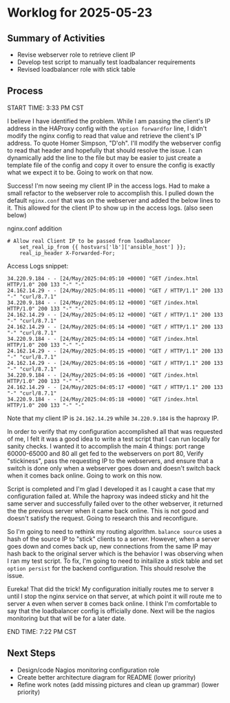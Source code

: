 # Worklog for 2025-05-23

## Summary of Activities
- Revise webserver role to retrieve client IP
- Develop test script to manually test loadbalancer requirements
- Revised loadbalancer role with stick table


## Process

START TIME: 3:33 PM CST

I believe I have identified the problem.  While I am passing the client's IP address in the HAProxy config with the
`option forwardfor` line, I didn't modify the nginx config to read that value and retrieve the client's IP address.
To quote Homer Simpson, "D'oh".  I'll modify the webserver config to read that header and hopefully that should 
resolve the issue. I can dynamically add the line to the file but may be easier to just create a template file
of the config and copy it over to ensure the config is exactly what we expect it to be.  Going to work on that now.

Success! I'm now seeing my client IP in the access logs. Had to make a small refactor to the webserver role to 
accomplish this.  I pulled down the default `nginx.conf` that was on the webserver and added the below lines to it.
This allowed for the client IP to show up in the access logs. (also seen below) 

nginx.conf addition
```
# Allow real Client IP to be passed from loadbalancer
	set_real_ip_from {{ hostvars['lb']['ansible_host'] }};
	real_ip_header X-Forwarded-For;
```

Access Logs snippet:
```
34.220.9.184 - - [24/May/2025:04:05:10 +0000] "GET /index.html HTTP/1.0" 200 133 "-" "-"
24.162.14.29 - - [24/May/2025:04:05:11 +0000] "GET / HTTP/1.1" 200 133 "-" "curl/8.7.1"
34.220.9.184 - - [24/May/2025:04:05:12 +0000] "GET /index.html HTTP/1.0" 200 133 "-" "-"
24.162.14.29 - - [24/May/2025:04:05:12 +0000] "GET / HTTP/1.1" 200 133 "-" "curl/8.7.1"
24.162.14.29 - - [24/May/2025:04:05:14 +0000] "GET / HTTP/1.1" 200 133 "-" "curl/8.7.1"
34.220.9.184 - - [24/May/2025:04:05:14 +0000] "GET /index.html HTTP/1.0" 200 133 "-" "-"
24.162.14.29 - - [24/May/2025:04:05:15 +0000] "GET / HTTP/1.1" 200 133 "-" "curl/8.7.1"
24.162.14.29 - - [24/May/2025:04:05:16 +0000] "GET / HTTP/1.1" 200 133 "-" "curl/8.7.1"
34.220.9.184 - - [24/May/2025:04:05:16 +0000] "GET /index.html HTTP/1.0" 200 133 "-" "-"
24.162.14.29 - - [24/May/2025:04:05:17 +0000] "GET / HTTP/1.1" 200 133 "-" "curl/8.7.1"
34.220.9.184 - - [24/May/2025:04:05:18 +0000] "GET /index.html HTTP/1.0" 200 133 "-" "-"
```
Note that my client IP is `24.162.14.29` while `34.220.9.184` is the haproxy IP.

In order to verify that my configuration accomplished all that was requested of me, I felt it was a good idea to
write a test script that I can run locally for sanity checks.  I wanted it to accomplish the main 4 things: port
range 60000-65000 and 80 all get fed to the webservers on port 80, Verify "stickiness", pass the requesting IP to
the webservers, and ensure that a switch is done only when a webserver goes down and doesn't switch back when it
comes back online.  Going to work on this now.

Script is completed and I'm glad I developed it as I caught a case that my configuration failed at.  While the
haproxy was indeed sticky and hit the same server and successfully failed over to the other webserver, it returned
the the previous server when it came back online.  This is not good and doesn't satisfy the request. Going to 
research this and reconfigure.

So I'm going to need to rethink my routing algorithm.  `balance source` uses a hash of the source IP to "stick"
clients to a server. However, when a server goes down and comes back up, new connections from the same IP may 
hash back to the original server which is the behavior I was observing when I ran my test script. To fix, I'm
going to need to initailize a stick table and set `option persist` for the backend configuration. This should
resolve the issue.

Eureka! That did the trick!  My configuration initially routes me to server `B` until I stop the nginx service on
that server, at which point it will route me to server `A` even when server `B` comes back online.  I think I'm 
comfortable to say that the loadbalancer config is officially done. Next will be the nagios monitoring but that 
will be for a later date. 

END TIME: 7:22 PM CST


## Next Steps
- Design/code Nagios monitoring configuration role
- Create better architecture diagram for README (lower priority)
- Refine work notes (add missing pictures and clean up grammar) (lower priority)